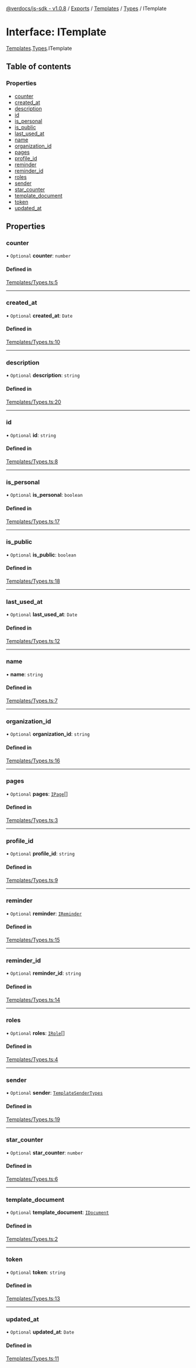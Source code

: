 [@verdocs/js-sdk - v1.0.8](../README.md) / [Exports](../modules.md) / [Templates](../modules/Templates.md) / [Types](../modules/Templates.Types.md) / ITemplate

# Interface: ITemplate

[Templates](../modules/Templates.md).[Types](../modules/Templates.Types.md).ITemplate

## Table of contents

### Properties

- [counter](Templates.Types.ITemplate.md#counter)
- [created_at](Templates.Types.ITemplate.md#created_at)
- [description](Templates.Types.ITemplate.md#description)
- [id](Templates.Types.ITemplate.md#id)
- [is_personal](Templates.Types.ITemplate.md#is_personal)
- [is_public](Templates.Types.ITemplate.md#is_public)
- [last_used_at](Templates.Types.ITemplate.md#last_used_at)
- [name](Templates.Types.ITemplate.md#name)
- [organization_id](Templates.Types.ITemplate.md#organization_id)
- [pages](Templates.Types.ITemplate.md#pages)
- [profile_id](Templates.Types.ITemplate.md#profile_id)
- [reminder](Templates.Types.ITemplate.md#reminder)
- [reminder_id](Templates.Types.ITemplate.md#reminder_id)
- [roles](Templates.Types.ITemplate.md#roles)
- [sender](Templates.Types.ITemplate.md#sender)
- [star_counter](Templates.Types.ITemplate.md#star_counter)
- [template_document](Templates.Types.ITemplate.md#template_document)
- [token](Templates.Types.ITemplate.md#token)
- [updated_at](Templates.Types.ITemplate.md#updated_at)

## Properties

### counter

• `Optional` **counter**: `number`

#### Defined in

[Templates/Types.ts:5](https://github.com/Verdocs/js-sdk/blob/main/src/Templates/Types.ts#L5)

___

### created\_at

• `Optional` **created\_at**: `Date`

#### Defined in

[Templates/Types.ts:10](https://github.com/Verdocs/js-sdk/blob/main/src/Templates/Types.ts#L10)

___

### description

• `Optional` **description**: `string`

#### Defined in

[Templates/Types.ts:20](https://github.com/Verdocs/js-sdk/blob/main/src/Templates/Types.ts#L20)

___

### id

• `Optional` **id**: `string`

#### Defined in

[Templates/Types.ts:8](https://github.com/Verdocs/js-sdk/blob/main/src/Templates/Types.ts#L8)

___

### is\_personal

• `Optional` **is\_personal**: `boolean`

#### Defined in

[Templates/Types.ts:17](https://github.com/Verdocs/js-sdk/blob/main/src/Templates/Types.ts#L17)

___

### is\_public

• `Optional` **is\_public**: `boolean`

#### Defined in

[Templates/Types.ts:18](https://github.com/Verdocs/js-sdk/blob/main/src/Templates/Types.ts#L18)

___

### last\_used\_at

• `Optional` **last\_used\_at**: `Date`

#### Defined in

[Templates/Types.ts:12](https://github.com/Verdocs/js-sdk/blob/main/src/Templates/Types.ts#L12)

___

### name

• **name**: `string`

#### Defined in

[Templates/Types.ts:7](https://github.com/Verdocs/js-sdk/blob/main/src/Templates/Types.ts#L7)

___

### organization\_id

• `Optional` **organization\_id**: `string`

#### Defined in

[Templates/Types.ts:16](https://github.com/Verdocs/js-sdk/blob/main/src/Templates/Types.ts#L16)

___

### pages

• `Optional` **pages**: [`IPage`](Templates.Types.IPage.md)[]

#### Defined in

[Templates/Types.ts:3](https://github.com/Verdocs/js-sdk/blob/main/src/Templates/Types.ts#L3)

___

### profile\_id

• `Optional` **profile\_id**: `string`

#### Defined in

[Templates/Types.ts:9](https://github.com/Verdocs/js-sdk/blob/main/src/Templates/Types.ts#L9)

___

### reminder

• `Optional` **reminder**: [`IReminder`](Templates.Types.IReminder.md)

#### Defined in

[Templates/Types.ts:15](https://github.com/Verdocs/js-sdk/blob/main/src/Templates/Types.ts#L15)

___

### reminder\_id

• `Optional` **reminder\_id**: `string`

#### Defined in

[Templates/Types.ts:14](https://github.com/Verdocs/js-sdk/blob/main/src/Templates/Types.ts#L14)

___

### roles

• `Optional` **roles**: [`IRole`](Templates.Types.IRole.md)[]

#### Defined in

[Templates/Types.ts:4](https://github.com/Verdocs/js-sdk/blob/main/src/Templates/Types.ts#L4)

___

### sender

• `Optional` **sender**: [`TemplateSenderTypes`](../enums/Templates.Types.TemplateSenderTypes.md)

#### Defined in

[Templates/Types.ts:19](https://github.com/Verdocs/js-sdk/blob/main/src/Templates/Types.ts#L19)

___

### star\_counter

• `Optional` **star\_counter**: `number`

#### Defined in

[Templates/Types.ts:6](https://github.com/Verdocs/js-sdk/blob/main/src/Templates/Types.ts#L6)

___

### template\_document

• `Optional` **template\_document**: [`IDocument`](Templates.Types.IDocument.md)

#### Defined in

[Templates/Types.ts:2](https://github.com/Verdocs/js-sdk/blob/main/src/Templates/Types.ts#L2)

___

### token

• `Optional` **token**: `string`

#### Defined in

[Templates/Types.ts:13](https://github.com/Verdocs/js-sdk/blob/main/src/Templates/Types.ts#L13)

___

### updated\_at

• `Optional` **updated\_at**: `Date`

#### Defined in

[Templates/Types.ts:11](https://github.com/Verdocs/js-sdk/blob/main/src/Templates/Types.ts#L11)
